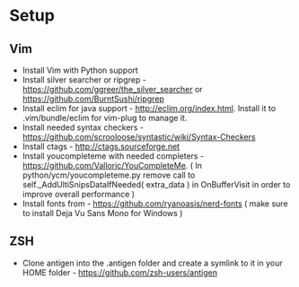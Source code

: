# Setup

## Vim
* Install Vim with Python support
* Install silver searcher or ripgrep - https://github.com/ggreer/the_silver_searcher or https://github.com/BurntSushi/ripgrep
* Install eclim for java support - http://eclim.org/index.html. Install it to .vim/bundle/eclim for vim-plug to manage it.
* Install needed syntax checkers - https://github.com/scrooloose/syntastic/wiki/Syntax-Checkers
* Install ctags - http://ctags.sourceforge.net
* Install youcompleteme with needed completers - https://github.com/Valloric/YouCompleteMe. ( In python/ycm/youcompleteme.py remove call to self._AddUltiSnipsDataIfNeeded( extra_data ) in OnBufferVisit  in order to improve overall performance )
* Install fonts from - https://github.com/ryanoasis/nerd-fonts ( make sure to install Deja Vu Sans Mono for Windows )

## ZSH
* Clone antigen into the .antigen folder and create a symlink to it in your HOME folder - https://github.com/zsh-users/antigen
